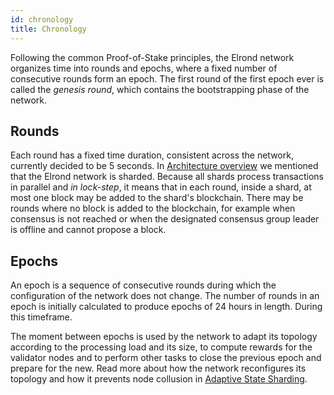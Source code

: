```yaml
---
id: chronology
title: Chronology
---
```


Following the common Proof-of-Stake principles, the Elrond network organizes time into rounds and epochs, where a fixed number of consecutive rounds form an epoch. The first round of the first epoch ever is called the _genesis round_, which contains the bootstrapping phase of the network.

## **Rounds**

Each round has a fixed time duration, consistent across the network, currently decided to be 5 seconds. In [Architecture overview](/technology/architecture-overview) we mentioned that the Elrond network is sharded. Because all shards process transactions in parallel and _in lock-step_, it means that in each round, inside a shard, at most one block may be added to the shard's blockchain. There may be rounds where no block is added to the blockchain, for example when consensus is not reached or when the designated consensus group leader is offline and cannot propose a block.

## **Epochs**

An epoch is a sequence of consecutive rounds during which the configuration of the network does not change. The number of rounds in an epoch is initially calculated to produce epochs of 24 hours in length. During this timeframe.

The moment between epochs is used by the network to adapt its topology according to the processing load and its size, to compute rewards for the validator nodes and to perform other tasks to close the previous epoch and prepare for the new. Read more about how the network reconfigures its topology and how it prevents node collusion in [Adaptive State Sharding](/technology/adaptive-state-sharding).
